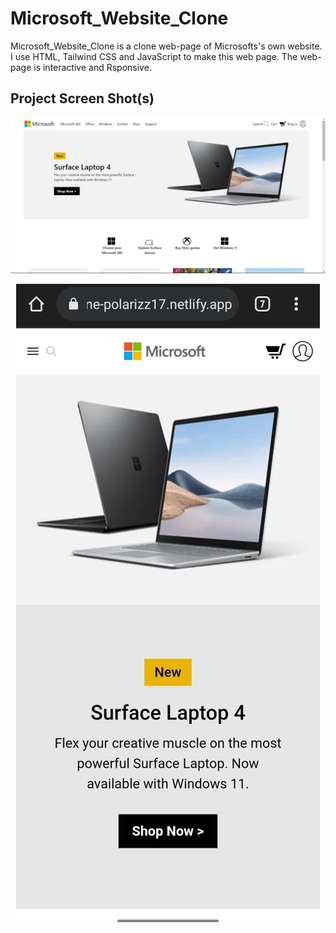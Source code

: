 # Microsoft_Website_Clone

Microsoft_Website_Clone is a clone web-page of Microsofts's own website. I use HTML, Tailwind CSS and
JavaScript to make this web page. The web-page is interactive and Rsponsive.

## Project Screen Shot(s)

<img src="photos/ss1.png">
<p align="center">
    <img src="photos/ss2.jpeg">
</p>